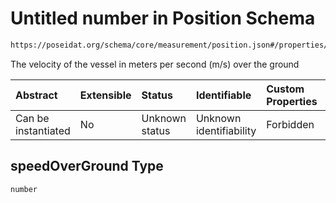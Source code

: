 # Untitled number in Position Schema

```txt
https://poseidat.org/schema/core/measurement/position.json#/properties/speedOverGround
```

The velocity of the vessel in meters per second (m/s) over the ground

| Abstract            | Extensible | Status         | Identifiable            | Custom Properties | Additional Properties | Access Restrictions | Defined In                                                                      |
| :------------------ | :--------- | :------------- | :---------------------- | :---------------- | :-------------------- | :------------------ | :------------------------------------------------------------------------------ |
| Can be instantiated | No         | Unknown status | Unknown identifiability | Forbidden         | Allowed               | none                | [position.json*](schemas/core/measurement/position.json "open original schema") |

## speedOverGround Type

`number`
